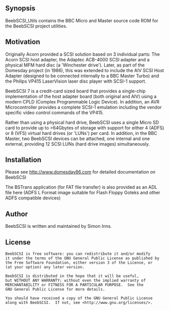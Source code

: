 ## Synopsis

BeebSCSI_Utils contains the BBC Micro and Master source code ROM for the BeebSCSI project utilities.

## Motivation

Originally Acorn provided a SCSI solution based on 3 individual parts: The Acorn SCSI host adapter, the Adaptec ACB-4000 SCSI adapter and a physical MFM hard disc (a 'Winchester drive'). Later, as part of the Domesday project (in 1986), this was extended to include the AIV SCSI Host Adapter (designed to be connected internally to a BBC Master Turbo) and the Philips VP415 LaserVision laser disc player with SCSI-1 support.

BeebSCSI 7 is a credit-card sized board that provides a single-chip implementation of the host adapter board (both original and AIV) using a modern CPLD (Complex Programmable Logic Device). In addition, an AVR Microcontroller provides a complete SCSI-1 emulation including the vendor specific video control commands of the VP415.

Rather than using a physical hard drive, BeebSCSI uses a single Micro SD card to provide up to >64Gbytes of storage with support for either 4 (ADFS) or 8 (VFS) virtual hard drives (or 'LUNs') per card. In addition, in the BBC Master, two BeebSCSI devices can be attached, one internal and one external, providing 12 SCSI LUNs (hard drive images) simultaneously.

## Installation

Please see http://www.domesday86.com for detailed documentation on BeebSCSI

The BSTrans application (for FAT file transfer) is also provided as an ADL file here (ADFS L Format image suitable for Flash Floppy Goteks and other ADFS compatible devices)

## Author

BeebSCSI is written and maintained by Simon Inns.

## License

    BeebSCSI is free software: you can redistribute it and/or modify
    it under the terms of the GNU General Public License as published by
    the Free Software Foundation, either version 3 of the License, or
    (at your option) any later version.

    BeebSCSI is distributed in the hope that it will be useful,
    but WITHOUT ANY WARRANTY; without even the implied warranty of
    MERCHANTABILITY or FITNESS FOR A PARTICULAR PURPOSE.  See the
    GNU General Public License for more details.

    You should have received a copy of the GNU General Public License
    along with BeebSCSI.  If not, see <http://www.gnu.org/licenses/>.